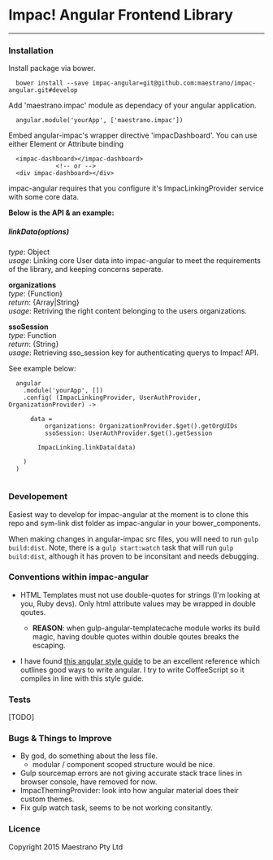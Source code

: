 # Impac! Angular Frontend Library
---
### Installation

Install package via bower.

```
  bower install --save impac-angular=git@github.com:maestrano/impac-angular.git#develop
```

Add 'maestrano.impac' module as dependacy of your angular application.

```
  angular.module('yourApp', ['maestrano.impac'])
```

Embed angular-impac's wrapper directive 'impacDashboard'. You can use either Element or Attribute binding

```
  <impac-dashboard></impac-dashboard>
             <!-- or -->
  <div impac-dashboard></div>
```

impac-angular requires that you configure it's ImpacLinkingProvider service with some core data.

**Below is the API & an example:**

##### linkData(options)
_type_: Object<br>
_usage_: Linking core User data into impac-angular to meet the requirements of the library, and keeping concerns seperate.

**organizations**<br>
_type_: {Function}<br>
_return_: {Array|String}<br>
_usage_: Retriving the right content belonging to the users organizations.

**ssoSession**<br>
_type_: Function<br>
_return_: {String}<br>
_usage_: Retrieving sso_session key for authenticating querys to Impac! API.

See example below:

```
  angular
    .module('yourApp', [])
    .config( (ImpacLinkingProvider, UserAuthProvider, OrganizationProvider) ->
    
      data = 
          organizations: OrganizationProvider.$get().getOrgUIDs
          ssoSession: UserAuthProvider.$get().getSession
            
        ImpacLinking.linkData(data) 
      
    )
  )
  
```
### Developement

Easiest way to develop for impac-angular at the moment is to clone this repo and sym-link dist folder as impac-angular in your bower_components.

When making changes in angular-impac src files, you will need to run `gulp build:dist`.
Note, there is a `gulp start:watch` task that will run `gulp build:dist`, although it has proven to be inconsitant and needs debugging.

### Conventions within impac-angular

- HTML Templates must not use double-quotes for strings (I'm looking at you, Ruby devs). Only html attribute values may be wrapped in double qoutes. 
  - **REASON**: when gulp-angular-templatecache module works its build magic, having double quotes within double qoutes breaks the escaping.
 
- I have found [this angular style guide](https://github.com/johnpapa/angular-styleguide) to be an excellent reference which outlines good ways to write angular. I try to write CoffeeScript so it compiles in line with this style guide.
  
### Tests
[TODO]

### Bugs & Things to Improve
- By god, do something about the less file.
    - modular / component scoped structure would be nice.
- Gulp sourcemap errors are not giving accurate stack trace lines in browser console, have removed for now.
- ImpacThemingProvider: look into how angular material does their custom themes.
- Fix gulp watch task, seems to be not working consitantly. 

### Licence 
Copyright 2015 Maestrano Pty Ltd


